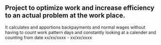 ## Project to optimize work and increase efficiency to an actual problem at the work place.

It calculates and apportions backpayments and normal wages without having to count work pattern days and constantly looking at a calender and counting from date xx/xx/xxxx - xx/xx/xxxx
